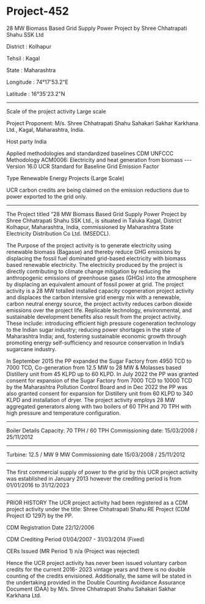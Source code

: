 # Project-452
28 MW Biomass Based Grid Supply Power Project by Shree Chhatrapati Shahu SSK Ltd

District : Kolhapur

Tehsil : Kagal

State : Maharashtra

Longitude : 74°17'53.2"E

Latitude : 16°35'23.2"N
_____________________
Scale of the project activity Large scale

Project Proponent: M/s. Shree Chhatrapati Shahu
Sahakari Sakhar Karkhana Ltd., Kagal, Maharashtra,
India.

Host party India

Applied methodologies and
standardized baselines
CDM UNFCCC Methodology
ACM0006: Electricity and heat generation from
biomass --- Version 16.0
UCR Standard for Baseline Grid Emission Factor

Type Renewable Energy Projects (Large Scale)

UCR carbon credits are being claimed on the emission reductions due to power exported to the grid only.
_____________
The Project titled “28 MW Biomass Based Grid Supply Power Project by Shree Chhatrapati Shahu
SSK Ltd., is situated in Taluka Kagal, District Kolhapur, Maharashtra, India, commissioned by
Maharashtra State Electricity Distribution Co Ltd. (MSEDCL).

The Purpose of the project activity is to generate electricity using renewable biomass (Bagasse)
and thereby reduce GHG emissions by displacing the fossil fuel dominated grid-based electricity
with biomass based renewable electricity. The electricity produced by the project is directly
contributing to climate change mitigation by reducing the anthropogenic emissions of greenhouse
gases (GHGs) into the atmosphere by displacing an equivalent amount of fossil power at grid. The
project activity is a 28 MW totalled installed capacity cogeneration project activity and displaces
the carbon intensive grid energy mix with a renewable, carbon neutral energy source, the project
activity reduces carbon dioxide emissions over the project life. Replicable technology,
environmental, and sustainable development benefits also result from the project activity. These
include: introducing efficient high pressure cogeneration technology to the Indian sugar industry;
reducing power shortages in the state of Maharashtra India; and, fostering sustainable economic
growth through promoting energy self-sufficiency and resource conservation in India’s sugarcane
industry.

In September 2015 the PP expanded the Sugar Factory from 4950 TCD to 7000 TCD, Co-generation
from 12.5 MW to 28 MW & Molasses based Distillery unit from 45 KLPD up to 60 KLPD. In July 2022
the PP was granted consent for expansion of the Sugar Factory from 7000 TCD to 10000 TCD by
the Maharashtra Pollution Control Board and in Dec 2022 the PP was also granted consent for
expansion for Distillery unit from 60 KLPD to 340 KLPD and installation of dryer.
The project activity employs 28 MW aggregated generators along with two boilers of 60 TPH and
70 TPH with high pressure and temperature configuration.
__________
Boiler Details
Capacity: 70 TPH / 60 TPH
Commissioning date: 15/03/2008 / 25/11/2012
_____________
Turbine: 12.5 / MW 9 MW
Commissioning date 15/03/2008 / 25/11/2012
________________
The first commercial supply of power to the grid by this UCR project activity was established in
January 2013 however the crediting period is from 01/01/2016 to 31/12/2023
________________
PRIOR HISTORY
The UCR project activity had been registered as a CDM project activity under the title: Shree
Chhatrapati Shahu RE Project (CDM Project ID 1297) by the PP.

CDM Registration Date 22/12/2006

CDM Crediting Period 01/04/2007 - 31/03/2014 (Fixed)

CERs Issued (MR Period 1) n/a (Project was rejected)

Hence the UCR project activity has never been issued voluntary carbon credits for the current 2016-
2023 vintage years and there is no double counting of the credits envisioned. Additionally, the same
will be stated in the undertaking provided in the Double Counting Avoidance Assurance Document
(DAA) by M/s. Shree Chhatrapati Shahu Sahakari Sakhar Karkhana Ltd.


